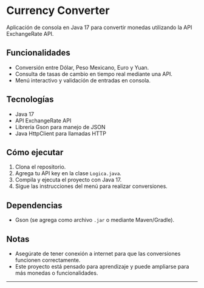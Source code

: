 # Currency Converter

Aplicación de consola en Java 17 para convertir monedas utilizando la API ExchangeRate API.

## Funcionalidades

- Conversión entre Dólar, Peso Mexicano, Euro y Yuan.
- Consulta de tasas de cambio en tiempo real mediante una API.
- Menú interactivo y validación de entradas en consola.

## Tecnologías

- Java 17
- API ExchangeRate API
- Librería Gson para manejo de JSON
- Java HttpClient para llamadas HTTP

## Cómo ejecutar

1. Clona el repositorio.
2. Agrega tu API key en la clase `Logica.java`.
3. Compila y ejecuta el proyecto con Java 17.
4. Sigue las instrucciones del menú para realizar conversiones.

## Dependencias

- Gson (se agrega como archivo `.jar` o mediante Maven/Gradle).

## Notas

- Asegúrate de tener conexión a internet para que las conversiones funcionen correctamente.
- Este proyecto está pensado para aprendizaje y puede ampliarse para más monedas o funcionalidades.

---

